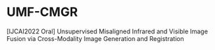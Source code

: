 # UMF-CMGR
 [IJCAI2022 Oral] Unsupervised Misaligned Infrared and Visible Image Fusion via Cross-Modality Image Generation and Registration
